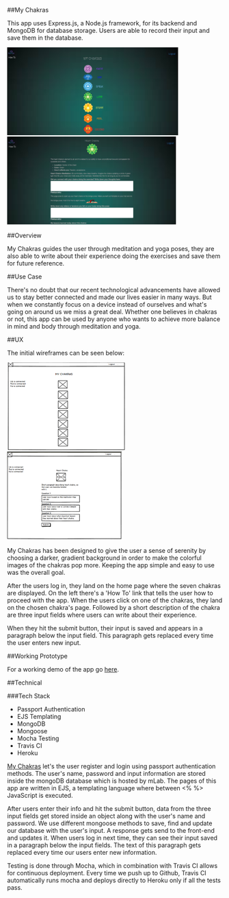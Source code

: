 ##My Chakras

This app uses Express.js, a Node.js framework, for its backend and MongoDB for
database storage. Users are able to record their input and save them in the database.

<img src="chakra-demo.png" alt="chakra demo" />    <img src="chakra-demo1.png" alt="chakra demo"/>

##Overview

My Chakras guides the user through meditation and yoga poses, they are also
able to write about their experience doing the exercises and save them for future
reference.

##Use Case

There's no doubt that our recent technological advancements have allowed us to stay
better connected and made our lives easier in many ways. But when we constantly
focus on a device instead of ourselves and what's going on around us we miss a
great deal. Whether one believes in chakras or not, this app can be used by
anyone who wants to achieve more balance in mind and body through meditation and
yoga.

##UX

The initial wireframes can be seen below:

 <img src="wireframe.png" alt="wireframe" />    <img src="wireframe1.png" alt="wireframe"/>

My Chakras has been designed to give the user a sense of serenity by choosing a
darker, gradient background in order to make the colorful images of the chakras
pop more. Keeping the app simple and easy to use was the overall goal.

After the users log in, they land on the home page where the seven chakras are
displayed. On the left there's a 'How To' link that tells the
user how to proceed with the app. When the users click on one of the chakras,
they land on the chosen chakra's page. Followed by a short description of the chakra
are three input fields where users can write about their experience.

When they hit the submit button, their input is saved and appears in a paragraph
below the input field. This paragraph gets replaced every time the user enters
new input.

##Working Prototype

For a working demo of the app go [here](https://agile-springs-89459.herokuapp.com/).

##Technical

###Tech Stack

* Passport Authentication
* EJS Templating
* MongoDB
* Mongoose
* Mocha Testing
* Travis CI
* Heroku

[My Chakras](https://agile-springs-89459.herokuapp.com/) let's the user register
and login using passport authentication methods. The user's name, password and input information are stored inside the mongoDB database which is hosted by mLab. The pages of this app are written in EJS, a templating language where between <% %> JavaScript is executed.

After users enter their info and hit the submit button, data from the three
input fields get stored inside an object along with the user's name and password. We use different mongoose methods to save, find and update our database with the user's input. A response gets send to the front-end and updates it. When users log in next time, they can see their input saved in a paragraph below the input fields. The text of this paragraph gets replaced every time our users enter new information.

Testing is done through Mocha, which in combination with Travis CI allows for continuous
deployment.  Every time we push up to Github, Travis CI automatically runs mocha and deploys directly to Heroku only if all the tests pass.
